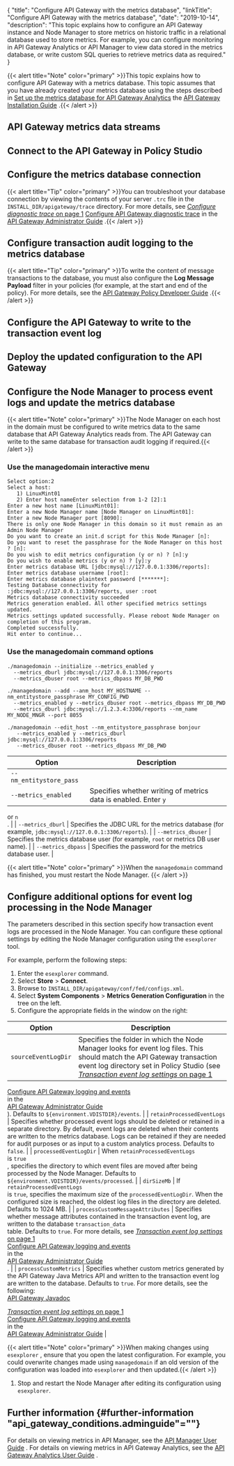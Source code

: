 {
"title": "Configure API Gateway with the metrics database",
"linkTitle": "Configure API Gateway with the metrics database",
"date": "2019-10-14",
"description": "This topic explains how to configure an API Gateway instance and Node Manager to store metrics on historic traffic in a relational database used to store metrics. For example, you can configure monitoring in API Gateway Analytics or API Manager to view data stored in the metrics database, or write custom SQL queries to retrieve metrics data as required."
}
﻿

{{< alert title="Note" color="primary" >}}This topic explains how to configure API Gateway with a metrics database. This topic assumes that you have already created your metrics database using the steps described in
[Set up the metrics database for API Gateway Analytics](metrics_db_install.htm)
the
[API Gateway Installation Guide](/bundle/APIGateway_77_InstallationGuide_allOS_en_HTML5/)
.{{< /alert >}}

API Gateway metrics data streams
--------------------------------

<div id="p_reporter_gw_config_connect">

Connect to the API Gateway in Policy Studio
-------------------------------------------

</div>

<div id="p_reporter_gw_config_db">

Configure the metrics database connection
-----------------------------------------

{{< alert title="Tip" color="primary" >}}You can troubleshoot your database connection by viewing the contents of your server `.trc`
file in the `INSTALL_DIR/apigateway/trace`
directory. For more details, see
[*Configure diagnostic trace* on page 1](../AdminGuideTopics/tracing.htm)
[Configure API Gateway diagnostic trace](/csh?context=106&product=prod-api-gateway-77)
in the
[API Gateway Administrator Guide](/bundle/APIGateway_77_AdministratorGuide_allOS_en_HTML5/)
.{{< /alert >}}

</div>

<div id="p_reporter_gw_config_db_log">

Configure transaction audit logging to the metrics database
-----------------------------------------------------------

{{< alert title="Tip" color="primary" >}}To write the content of message transactions to the database, you must also configure the **Log Message Payload**
filter in your policies (for example, at the start and end of the policy). For more details, see the
[API Gateway Policy Developer Guide](/bundle/APIGateway_77_PolicyDevGuide_allOS_en_HTML5/)
.{{< /alert >}}

</div>

<div id="p_reporter_gw_config_monitoring">

Configure the API Gateway to write to the transaction event log
---------------------------------------------------------------

</div>

<div id="p_reporter_gw_config_deploy">

Deploy the updated configuration to the API Gateway
---------------------------------------------------

</div>

<div id="p_reporter_gw_config_metrics">

Configure the Node Manager to process event logs and update the metrics database
--------------------------------------------------------------------------------

{{< alert title="Note" color="primary" >}}The Node Manager on each host in the domain must be configured to write metrics data to the same database that API Gateway Analytics reads from. The API Gateway can write to the same database for transaction audit logging if required.{{< /alert >}}
<div>

### Use the managedomain interactive menu

``` {space="preserve"}
Select option:2
Select a host:
   1) LinuxMint01
   2) Enter host nameEnter selection from 1-2 [2]:1
Enter a new host name [LinuxMint01]:
Enter a new Node Manager name [Node Manager on LinuxMint01]:
Enter a new Node Manager port [8090]:
There is only one Node Manager in this domain so it must remain as an Admin Node Manager
Do you want to create an init.d script for this Node Manager [n]:
Do you want to reset the passphrase for the Node Manager on this host ? [n]:
Do you wish to edit metrics configuration (y or n) ? [n]:y
Do you wish to enable metrics (y or n) ? [y]:y
Enter metrics database URL [jdbc:mysql://127.0.0.1:3306/reports]:
Enter metrics database username [root]:
Enter metrics database plaintext password [*******]:
Testing Database connectivity for :jdbc:mysql://127.0.0.1:3306/reports, user :root
Metrics database connectivity succeeded
Metrics generation enabled. All other specified metrics settings updated.
Metrics settings updated successfully. Please reboot Node Manager on completion of this program.
Completed successfully.
Hit enter to continue...
```

</div>

<div>

### Use the managedomain command options

``` {space="preserve"}
./managedomain --initialize --metrics_enabled y 
  --metrics_dburl jdbc:mysql://127.0.0.1:3306/reports 
  --metrics_dbuser root --metrics_dbpass MY_DB_PWD
```

``` {space="preserve"}
./managedomain --add --anm_host MY_HOSTNAME --nm_entitystore_passphrase MY_CONFIG_PWD 
  --metrics_enabled y --metrics_dbuser root --metrics_dbpass MY_DB_PWD 
  --metrics_dburl jdbc:mysql://1.2.3.4:3306/reports --nm_name MY_NODE_MNGR --port 8055
```

``` {space="preserve"}
./managedomain --edit_host --nm_entitystore_passphrase bonjour 
   --metrics_enabled y --metrics_dburl jdbc:mysql://127.0.0.1:3306/reports 
   --metrics_dbuser root --metrics_dbpass MY_DB_PWD
```

| Option                  | Description                                                                                           |
|-------------------------|-------------------------------------------------------------------------------------------------------|
| `--nm_entitystore_pass` |                                                                                                       |
| `--metrics_enabled`     | Specifies whether writing of metrics data is enabled. Enter `y`                                       
  or `n`                                                                                                 
  .                                                                                                      |
| `--metrics_dburl`       | Specifies the JDBC URL for the metrics database (for example, `jdbc:mysql://127.0.0.1:3306/reports`). |
| `--metrics_dbuser`      | Specifies the metrics database user (for example, `root` or metrics DB user name).                    |
| `--metrics_dbpass`      | Specifies the password for the metrics database user.                                                 |

</div>

{{< alert title="Note" color="primary" >}}When the `managedomain`
command has finished, you must restart the Node Manager. {{< /alert >}}
<div id="p_reporter_gw_config_metrics_adv">

Configure additional options for event log processing in the Node Manager
-------------------------------------------------------------------------

The parameters described in this section specify how transaction event logs are processed in the Node Manager. You can configure these optional settings by editing the Node Manager configuration using the `esexplorer`
tool.

For example, perform the following steps:

1.  Enter the `esexplorer`
    command.
2.  Select **Store** > **Connect**.
3.  Browse to `INSTALL_DIR/apigateway/conf/fed/configs.xml`.
4.  Select **System Components** > **Metrics Generation Configuration**
    in the tree on the left.
5.  Configure the appropriate fields in the window on the right:

| Option                           | Description                                                                                                                                                                                                                                                                                                          |
|----------------------------------|----------------------------------------------------------------------------------------------------------------------------------------------------------------------------------------------------------------------------------------------------------------------------------------------------------------------|
| `sourceEventLogDir`              | Specifies the folder in which the Node Manager looks for event log files. This should match the API Gateway transaction event log directory set in Policy Studio (see [*Transaction event log settings* on page 1](../AdminGuideTopics/log_event_settings.htm)                                                       
  [Configure API Gateway logging and events](/csh?context=108&product=prod-api-gateway-77)                                                                                                                                                                                                                              
  in the                                                                                                                                                                                                                                                                                                                
  [API Gateway Administrator Guide](/bundle/APIGateway_77_AdministratorGuide_allOS_en_HTML5/)                                                                                                                                                                                                                           
  ). Defaults to `${environment.VDISTDIR}/events`.                                                                                                                                                                                                                                                                      |
| `retainProcessedEventLogs`       | Specifies whether processed event logs should be deleted or retained in a separate directory. By default, event logs are deleted when their contents are written to the metrics database. Logs can be retained if they are needed for audit purposes or as input to a custom analytics process. Defaults to `false`. |
| `processedEventLogDir`           | When `retainProcessedEventLogs`                                                                                                                                                                                                                                                                                      
  is `true`                                                                                                                                                                                                                                                                                                             
  , specifies the directory to which event files are moved after being processed by the Node Manager. Defaults to `${environment.VDISTDIR}/events/processed`.                                                                                                                                                           |
| `dirSizeMb`                      | If `retainProcessedEventLogs`                                                                                                                                                                                                                                                                                        
  is `true`, specifies the maximum size of the `processedEventLogDir`. When the configured size is reached, the oldest log files in the directory are deleted. Defaults to 1024 MB.                                                                                                                                     |
| `processCustomMessageAttributes` | Specifies whether message attributes contained in the transaction event log, are written to the database `transaction_data`                                                                                                                                                                                          
  table. Defaults to `true`. For more details, see [*Transaction event log settings* on page 1](../AdminGuideTopics/log_event_settings.htm)                                                                                                                                                                             
  [Configure API Gateway logging and events](/csh?context=108&product=prod-api-gateway-77)                                                                                                                                                                                                                              
  in the                                                                                                                                                                                                                                                                                                                
  [API Gateway Administrator Guide](/bundle/APIGateway_77_AdministratorGuide_allOS_en_HTML5/)                                                                                                                                                                                                                           
  .                                                                                                                                                                                                                                                                                                                     |
| `processCustomMetrics`           | Specifies whether custom metrics generated by the API Gateway Java Metrics API and written to the transaction event log are written to the database. Defaults to `true`. For more details, see the following:                                                                                                        
  [API Gateway Javadoc](https://support.axway.com/htmldoc/1433380)                                                                                                                                                                                                                                                      
                                                                                                                                                                                                                                                                                                                        
  [](../AdminGuideTopics/log_event_settings.htm)[*Transaction event log settings* on page 1](../AdminGuideTopics/log_event_settings.htm)                                                                                                                                                                                
  [Configure API Gateway logging and events](/csh?context=108&product=prod-api-gateway-77)                                                                                                                                                                                                                              
  in the                                                                                                                                                                                                                                                                                                                
  [API Gateway Administrator Guide](/bundle/APIGateway_77_AdministratorGuide_allOS_en_HTML5/)                                                                                                                                                                                                                           |

{{< alert title="Note" color="primary" >}}When making changes using `esexplorer`
, ensure that you open the latest configuration. For example, you could overwrite changes made using `managedomain`
if an old version of the configuration was loaded into `esexplorer`
and then updated.{{< /alert >}}
1.  Stop and restart the Node Manager after editing its configuration using `esexplorer`.

</div>

</div>

<div id="p_reporter_gw_config">

Further information {#further-information "api_gateway_conditions.adminguide"=""}
-------------------

For details on viewing metrics in API Manager, see the
[API Manager User Guide](/bundle/APIManager_77_APIMgmtGuide_allOS_en_HTML5/)
. For details on viewing metrics in API Gateway Analytics, see the
[API Gateway Analytics User Guide](/bundle/APIGateway_77_AnalyticsUserGuide_allOS_en_HTML5/)
.

</div>
